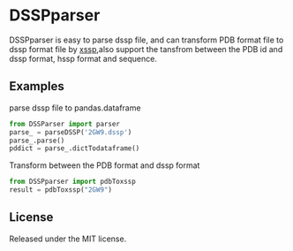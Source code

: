 DSSPparser
======
DSSPparser is easy to parse dssp file, and can transform PDB format file to dssp format file by [xssp](http://www.cmbi.ru.nl/xssp/api/),also support the tansfrom between the PDB id and dssp format, hssp format and sequence.

Examples
--------

parse dssp file to pandas.dataframe

```Python
from DSSParser import parser
parse_ = parseDSSP('2GW9.dssp')
parse_.parse()
pddict = parse_.dictTodataframe()
```

Transform between the PDB format and dssp format

```Python
from DSSPparser import pdbToxssp
result = pdbToxssp("2GW9")
```

License
-------

Released under the MIT license.